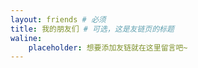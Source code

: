 ```yaml
---
layout: friends # 必须
title: 我的朋友们 # 可选，这是友链页的标题
waline:
    placeholder: 想要添加友链就在这里留言吧~
---
```




<!-- more -->


<!-- 这里写友链上方的内容。 这里可以写友链页面下方的文字备注，例如自己的友链规范、示例等。-->